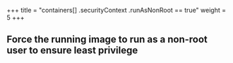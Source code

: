 +++
title = "containers[] .securityContext .runAsNonRoot == true"
weight = 5
+++

## Force the running image to run as a non-root user to ensure least privilege
